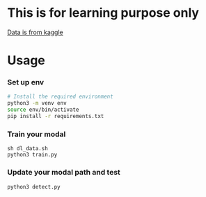 # This is for learning purpose only
 
[Data is from kaggle](https://www.kaggle.com/code/keo123/license-plate-detection-with-yolov8/edit)

# Usage 

### Set up env
```bash
# Install the required environment
python3 -m venv env
source env/bin/activate
pip install -r requirements.txt
```

### Train your modal

```
sh dl_data.sh
python3 train.py
```

### Update your modal path and test
```
python3 detect.py
```